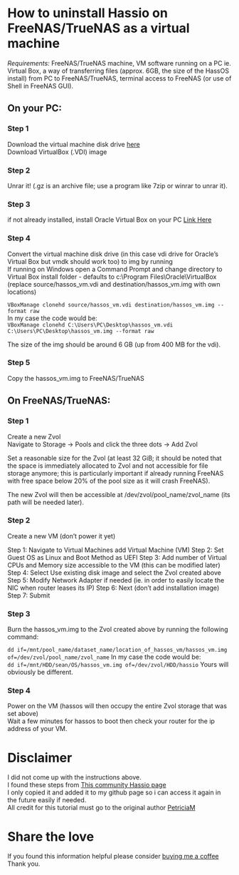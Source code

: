 

# How to uninstall Hassio on FreeNAS/TrueNAS as a virtual machine

*Requirements:* FreeNAS/TrueNAS machine, VM software running on a PC ie. Virtual Box, a way of transferring files (approx. 6GB, the size of the HassOS install) from PC to FreeNAS/TrueNAS, terminal access to FreeNAS (or use of Shell in FreeNAS GUI).

## On your PC:

### Step 1
Download the virtual machine disk drive [here](https://www.home-assistant.io/installation/alternative)  
Download VirtualBox (.VDI) image  

### Step 2  
Unrar it! (.gz is an archive file; use a program like 7zip or winrar to unrar it).

### Step 3
if not already installed, install Oracle Virtual Box on your PC [Link Here](https://www.virtualbox.org/wiki/Downloads)

### Step 4
Convert the virtual machine disk drive (in this case vdi drive for Oracle’s Virtual Box but vmdk should work too) to img by running  
If running on Windows open a Command Prompt and change directory to Virtual Box install folder - defaults to c:\Program Files\Oracle\VirtualBox  
(replace source/hassos_vm.vdi and destination/hassos_vm.img with own locations)

`VBoxManage clonehd source/hassos_vm.vdi destination/hassos_vm.img --format raw`  
In my case the code would be:  
`VBoxManage clonehd C:\Users\PC\Desktop\hassos_vm.vdi C:\Users\PC\Desktop\hassos_vm.img --format raw`

The size of the img should be around 6 GB (up from 400 MB for the vdi).

### Step 5
Copy the hassos_vm.img to FreeNAS/TrueNAS

## On FreeNAS/TrueNAS:

### Step 1
Create a new Zvol  
Navigate to Storage -> Pools and click the three dots -> Add Zvol

Set a reasonable size for the Zvol (at least 32 GiB; it should be noted that the space is immediately allocated to Zvol and not accessible for file storage anymore; this is particularly important if already running FreeNAS with free space below 20% of the pool size as it will crash FreeNAS).

The new Zvol will then be accessible at /dev/zvol/pool_name/zvol_name (its path will be needed later).

### Step 2
Create a new VM (don’t power it yet)

Step 1: Navigate to Virtual Machines add Virtual Machine (VM)
Step 2: Set Guest OS as Linux and Boot Method as UEFI
Step 3: Add number of Virtual CPUs and Memory size accessible to the VM (this can be modified later)
Step 4: Select Use existing disk image and select the Zvol created above
Step 5: Modify Network Adapter if needed (ie. in order to easily locate the NIC when router leases its IP)
Step 6: Next (don’t add installation image)
Step 7: Submit

### Step 3
Burn the hassos_vm.img to the Zvol created above by running the following command:

`dd if=/mnt/pool_name/dataset_name/location_of_hassos_vm/hassos_vm.img of=/dev/zvol/pool_name/zvol_name`
In my case the code would be:  
`dd if=/mnt/HDD/sean/OS/hassos_vm.img of=/dev/zvol/HDD/hassio` Yours will obviously be different.

### Step 4
Power on the VM (hassos will then occupy the entire Zvol storage that was set above)  
Wait a few minutes for hassos to boot then check your router for the ip address of your VM.





# Disclaimer
I did not come up with the instructions above.  
I found these steps from [This community Hassio page](https://community.home-assistant.io/t/alternative-way-of-running-hassos-full-os-on-freenas-without-iocage-or-docker/133738)  
I only copied it and added it to my github page so i can access it again in the future easily if needed.  
All credit for this tutorial must go to the original author [PetriciaM](https://community.home-assistant.io/u/Petrica/summary)

# Share the love  
If you found this information helpful please consider [buying me a coffee](https://www.buymeacoffee.com/geekyclarkey)  
Thank you.  
